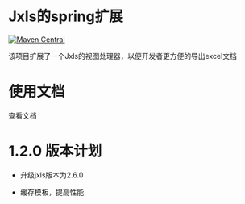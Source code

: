 # Jxls的spring扩展
[![Maven Central](https://img.shields.io/maven-central/v/cn.belier/jxls-spring-extend.svg?label=Maven%20Central)](https://search.maven.org/search?q=g:%22cn.belier%22%20AND%20a:%22jxls-spring-extend%22)

该项目扩展了一个Jxls的视图处理器，以便开发者更方便的导出excel文档


# 使用文档

[查看文档](https://github.com/belier-cn/jxls-spring-extend/wiki)


# 1.2.0 版本计划

- 升级jxls版本为2.6.0

- 缓存模板，提高性能